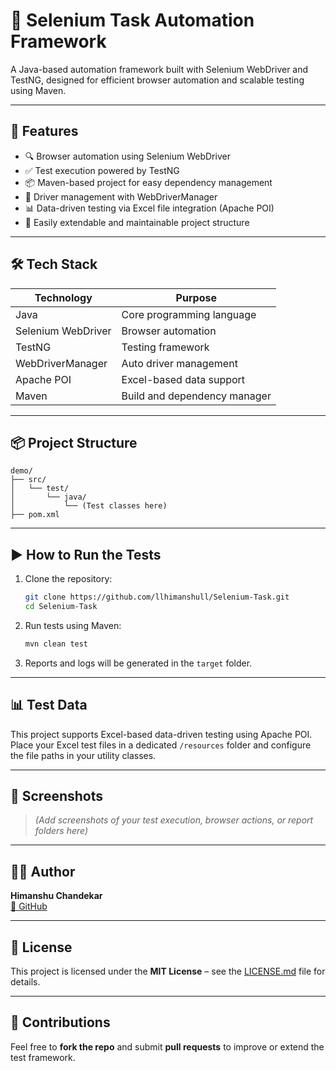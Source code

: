 # 🧪 Selenium Task Automation Framework

A Java-based automation framework built with Selenium WebDriver and TestNG, designed for efficient browser automation and scalable testing using Maven.

---

## 🚀 Features

- 🔍 Browser automation using Selenium WebDriver  
- ✅ Test execution powered by TestNG  
- 📦 Maven-based project for easy dependency management  
- 🔄 Driver management with WebDriverManager  
- 📊 Data-driven testing via Excel file integration (Apache POI)  
- 🔧 Easily extendable and maintainable project structure  

---

## 🛠️ Tech Stack

| Technology         | Purpose                          |
|--------------------|----------------------------------|
| Java               | Core programming language        |
| Selenium WebDriver | Browser automation               |
| TestNG             | Testing framework                |
| WebDriverManager   | Auto driver management           |
| Apache POI         | Excel-based data support         |
| Maven              | Build and dependency manager     |

---

## 📦 Project Structure

```
demo/
├── src/
│   └── test/
│       └── java/
│           └── (Test classes here)
├── pom.xml
```

---

## ▶️ How to Run the Tests

1. Clone the repository:

   ```bash
   git clone https://github.com/llhimanshull/Selenium-Task.git
   cd Selenium-Task
   ```

2. Run tests using Maven:

   ```bash
   mvn clean test
   ```

3. Reports and logs will be generated in the `target` folder.

---

## 📊 Test Data

This project supports Excel-based data-driven testing using Apache POI.  
Place your Excel test files in a dedicated `/resources` folder and configure the file paths in your utility classes.

---

## 📸 Screenshots

> *(Add screenshots of your test execution, browser actions, or report folders here)*

---

## 👨‍💻 Author

**Himanshu Chandekar**  
[🔗 GitHub](https://github.com/llhimanshull)

---

## 📝 License

This project is licensed under the **MIT License** – see the [LICENSE.md](LICENSE.md) file for details.

---

## 🤝 Contributions

Feel free to **fork the repo** and submit **pull requests** to improve or extend the test framework.
